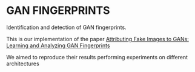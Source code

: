 # GAN FINGERPRINTS

Identification and detection of GAN fingerprints.

This is our implementation of the paper [Attributing Fake Images to GANs: Learning and Analyzing GAN Fingerprints](https://arxiv.org/pdf/1811.08180.pdf)

We aimed to reproduce their results performing experiments on different architectures

